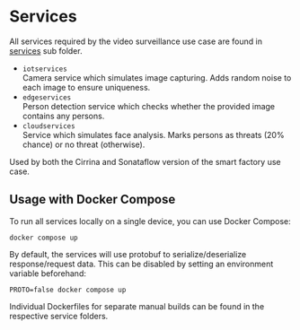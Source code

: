 # Services

All services required by the video surveillance use case are found in [services](services) sub folder.
- `iotservices`<br>
  Camera service which simulates image capturing. Adds random noise to each image to ensure uniqueness.
- `edgeservices`<br>
  Person detection service which checks whether the provided image contains any persons.
- `cloudservices`<br>
  Service which simulates face analysis. Marks persons as threats (20% chance) or no threat (otherwise).

Used by both the Cirrina and Sonataflow version of the smart factory use case.

## Usage with Docker Compose

To run all services locally on a single device, you can use Docker Compose:

```
docker compose up
```

By default, the services will use protobuf to serialize/deserialize response/request data. This can be disabled by 
setting an environment variable beforehand:

```
PROTO=false docker compose up
```

Individual Dockerfiles for separate manual builds can be found in the respective service folders.
